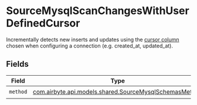 # SourceMysqlScanChangesWithUserDefinedCursor

Incrementally detects new inserts and updates using the <a href="https://docs.airbyte.com/understanding-airbyte/connections/incremental-append/#user-defined-cursor">cursor column</a> chosen when configuring a connection (e.g. created_at, updated_at).


## Fields

| Field                                                                                                     | Type                                                                                                      | Required                                                                                                  | Description                                                                                               |
| --------------------------------------------------------------------------------------------------------- | --------------------------------------------------------------------------------------------------------- | --------------------------------------------------------------------------------------------------------- | --------------------------------------------------------------------------------------------------------- |
| `method`                                                                                                  | [com.airbyte.api.models.shared.SourceMysqlSchemasMethod](../../models/shared/SourceMysqlSchemasMethod.md) | :heavy_check_mark:                                                                                        | N/A                                                                                                       |